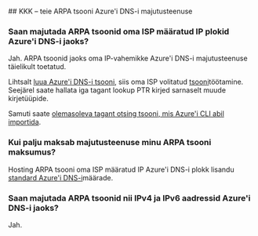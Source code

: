 <BR> 
## <a name="faq---hosting-your-arpa-zone-in-azure-dns"></a>KKK – teie ARPA tsooni Azure'i DNS-i majutusteenuse

### <a name="can-i-host-arpa-zones-for-my-isp-assigned-ip-blocks-on-azure-dns"></a>Saan majutada ARPA tsoonid oma ISP määratud IP plokid Azure'i DNS-i jaoks?
Jah. ARPA tsoonid jaoks oma IP-vahemikke Azure'i DNS-i majutusteenuse täielikult toetatud.

Lihtsalt [luua Azure'i DNS-i tsooni](dns-getstarted-create-dnszone.md), siis oma ISP volitatud [tsooni](dns-domain-delegation.md)töötamine.  Seejärel saate hallata iga tagant lookup PTR kirjed sarnaselt muude kirjetüüpide.

Samuti saate [olemasoleva tagant otsing tsooni, mis Azure'i CLI abil importida](dns-import-export.md).

### <a name="how-much-does-hosting-my-arpa-zone-cost"></a>Kui palju maksab majutusteenuse minu ARPA tsooni maksumus?
Hosting ARPA tsooni oma ISP määratud IP Azure'i DNS-i plokk lisandu [standard Azure'i DNS-i](https://azure.microsoft.com/pricing/details/dns/)määrade.

### <a name="can-i-host-arpa-zones-for-both-ipv4-and-ipv6-addresses-in-azure-dns"></a>Saan majutada ARPA tsoonid nii IPv4 ja IPv6 aadressid Azure'i DNS-i jaoks?
Jah.